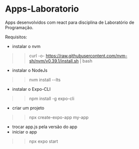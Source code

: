 # Apps-Laboratorio
 Apps desenvolvidos com react para disciplina de Laboratório de Programação.
 

 Requisitos:
 * instalar o nvm
 >> curl -o- https://raw.githubusercontent.com/nvm-sh/nvm/v0.39.1/install.sh | bash
 * instalar o NodeJs
 >> nvm install --lts
 * instalar o Expo-CLI
 >> npm install -g expo-cli
 * criar um projeto
 >> npx create-expo-app my-app
 * trocar app.js pela versão do app
 * iniciar o app
 >> npx expo start